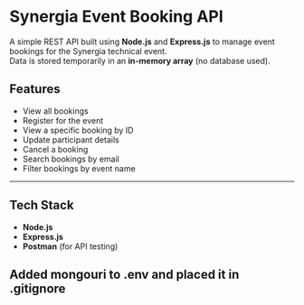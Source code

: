# Synergia Event Booking API

A simple REST API built using **Node.js** and **Express.js** to manage event bookings for the Synergia technical event.  
Data is stored temporarily in an **in-memory array** (no database used).

## Features

- View all bookings  
- Register for the event  
- View a specific booking by ID  
- Update participant details  
- Cancel a booking  
- Search bookings by email  
- Filter bookings by event name  

---

## Tech Stack

- **Node.js**
- **Express.js**
- **Postman** (for API testing)

 ## Added mongouri to .env and placed it in .gitignore

